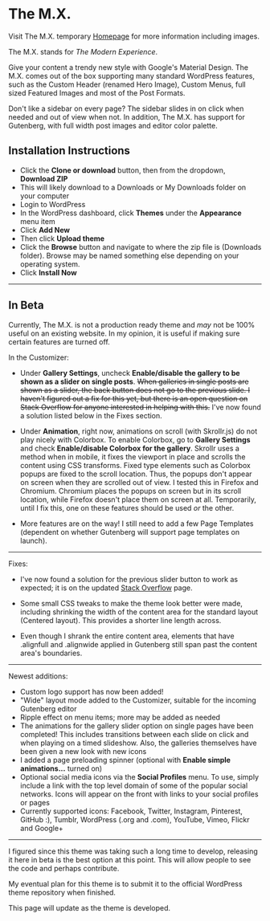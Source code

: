 # The M.X.

Visit The M.X. temporary [Homepage](http://www.jasong-designs.com/tag/the-m-x/) for more information including images.

The M.X. stands for *The Modern Experience*.

Give your content a trendy new style with Google's Material Design. The M.X. comes out of the box supporting many standard WordPress features, such as the Custom Header (renamed Hero Image), Custom Menus, full sized Featured Images and most of the Post Formats.

Don't like a sidebar on every page? The sidebar slides in on click when needed and out of view when not. In addition, The M.X. has support for Gutenberg, with full width post images and editor color palette.

## Installation Instructions

* Click the **Clone or download** button, then from the dropdown, **Download ZIP**
* This will likely download to a Downloads or My Downloads folder on your computer
* Login to WordPress
* In the WordPress dashboard, click **Themes** under the **Appearance** menu item
* Click **Add New**
* Then click **Upload theme**
* Click the **Browse** button and navigate to where the zip file is (Downloads folder). Browse may be named something else depending on your operating system.
* Click **Install Now**

___

## In Beta

Currently, The M.X. is not a production ready theme and *may* not be 100% useful on an existing website. In my opinion, it is useful if making sure certain features are turned off.

In the Customizer:

* Under **Gallery Settings**, uncheck **Enable/disable the gallery to be shown as a slider on single posts**. ~~When galleries in single posts are shown as a slider, the back button does not go to the previous slide. I haven't figured out a fix for this yet, but there is an open question on Stack Overflow for anyone interested in helping with this.~~ I've now found a solution listed below in the Fixes section.

* Under **Animation**, right now, animations on scroll (with Skrollr.js) do not play nicely with Colorbox. To enable Colorbox, go to **Gallery Settings** and check **Enable/disable Colorbox for the gallery**. Skrollr uses a method when in mobile, it fixes the viewport in place and scrolls the content using CSS transforms. Fixed type elements such as Colorbox popups are fixed to the scroll location. Thus, the popups don't appear on screen when they are scrolled out of view. I tested this in Firefox and Chromium. Chromium places the popups on screen but in its scroll location, while Firefox doesn't place them on screen at all. Temporarily, until I fix this, one on these features should be used *or* the other.

* More features are on the way! I still need to add a few Page Templates (dependent on whether Gutenberg will support page templates on launch).

___

Fixes:

* I've now found a solution for the previous slider button to work as expected; it is on the updated [Stack Overflow](https://stackoverflow.com/questions/47999831/slider-previous-button-hides-first-slide-instead-of-previous-slide) page.

* Some small CSS tweaks to make the theme look better were made, including shrinking the width of the content area for the standard layout (Centered layout). This provides a shorter line length across.

* Even though I shrank the entire content area, elements that have .alignfull and .alignwide applied in Gutenberg still span past the content area's boundaries.

___

Newest additions:

* Custom logo support has now been added!
* "Wide" layout mode added to the Customizer, suitable for the incoming Gutenberg editor
* Ripple effect on menu items; more may be added as needed
* The animations for the gallery slider option on single pages have been completed! This includes transitions between each slide on click and when playing on a timed slideshow. Also, the galleries themselves have been given a new look with new icons
* I added a page preloading spinner (optional with **Enable simple animations...** turned on)
* Optional social media icons via the **Social Profiles** menu. To use, simply include a link with the top level domain of some of the popular social networks. Icons will appear on the front with links to your social profiles or pages
* Currently supported icons: Facebook, Twitter, Instagram, Pinterest, GitHub :), Tumblr, WordPress (.org and .com), YouTube, Vimeo, Flickr and Google+

___

I figured since this theme was taking such a long time to develop, releasing it here in beta is the best option at this point. This will allow people to see the code and perhaps contribute.

My eventual plan for this theme is to submit it to the official WordPress theme repository when finished.

This page will update as the theme is developed.
